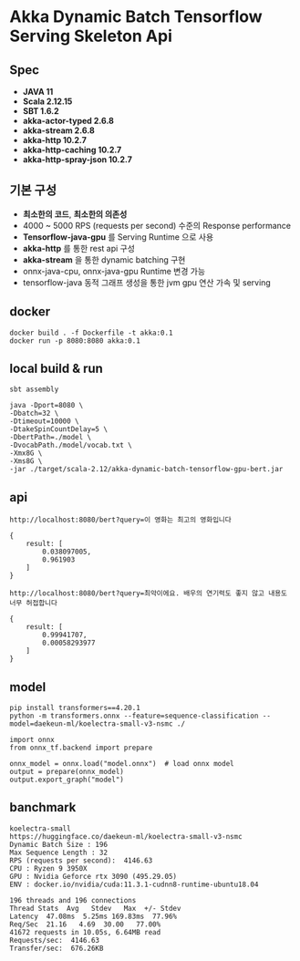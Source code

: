 # Akka Dynamic Batch Tensorflow Serving Skeleton Api


## Spec
- **JAVA 11**
- **Scala 2.12.15**
- **SBT 1.6.2**
- **akka-actor-typed 2.6.8**
- **akka-stream 2.6.8**
- **akka-http 10.2.7**
- **akka-http-caching 10.2.7**
- **akka-http-spray-json 10.2.7**

## 기본 구성
- **최소한의 코드**, **최소한의 의존성**
- 4000 ~ 5000 RPS (requests per second) 수준의 Response performance
- **Tensorflow-java-gpu** 를 Serving Runtime 으로 사용 
- **akka-http** 를 통한 rest api 구성
- **akka-stream** 을 통한 dynamic batching 구현
- onnx-java-cpu, onnx-java-gpu Runtime 변경 가능
- tensorflow-java 동적 그래프 생성을 통한 jvm gpu 연산 가속 및 serving


## docker
```
docker build . -f Dockerfile -t akka:0.1
docker run -p 8080:8080 akka:0.1
```

## local build & run
```
sbt assembly

java -Dport=8080 \
-Dbatch=32 \
-Dtimeout=10000 \
-DtakeSpinCountDelay=5 \
-DbertPath=./model \
-DvocabPath./model/vocab.txt \
-Xmx8G \
-Xms8G \
-jar ./target/scala-2.12/akka-dynamic-batch-tensorflow-gpu-bert.jar

```
api 
----------------------------------------------------------------
```
http://localhost:8080/bert?query=이 영화는 최고의 영화입니다

{
    result: [
        0.038097005,
        0.961903
    ]
}
```
```
http://localhost:8080/bert?query=최악이에요. 배우의 연기력도 좋지 않고 내용도 너무 허접합니다

{
    result: [
        0.99941707,
        0.00058293977
    ]
}
```

model
----------------------------------------------------------------
```
pip install transformers==4.20.1
python -m transformers.onnx --feature=sequence-classification --model=daekeun-ml/koelectra-small-v3-nsmc ./
```

```
import onnx
from onnx_tf.backend import prepare

onnx_model = onnx.load("model.onnx")  # load onnx model
output = prepare(onnx_model)
output.export_graph("model")
```

banchmark
----------------------------------------------------------------
```
koelectra-small 
https://huggingface.co/daekeun-ml/koelectra-small-v3-nsmc
Dynamic Batch Size : 196
Max Sequence Length : 32
RPS (requests per second):  4146.63
CPU : Ryzen 9 3950X
GPU : Nvidia Geforce rtx 3090 (495.29.05)
ENV : docker.io/nvidia/cuda:11.3.1-cudnn8-runtime-ubuntu18.04

```

```
196 threads and 196 connections
Thread Stats  Avg   Stdev   Max  +/- Stdev
Latency  47.08ms  5.25ms 169.83ms  77.96%
Req/Sec  21.16   4.69  30.00   77.00%
41672 requests in 10.05s, 6.64MB read
Requests/sec:  4146.63
Transfer/sec:  676.26KB
```
